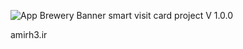 ![App Brewery Banner](https://media.licdn.com/dms/image/C4E16AQEiY-V-x9AXsQ/profile-displaybackgroundimage-shrink_350_1400/0/1662812792047?e=1700092800&v=beta&t=8MkvGI9ZDQ52X6EKJbYq8saJocWrXQO_QVAR99zJRjE)
smart visit card project V 1.0.0

amirh3.ir



